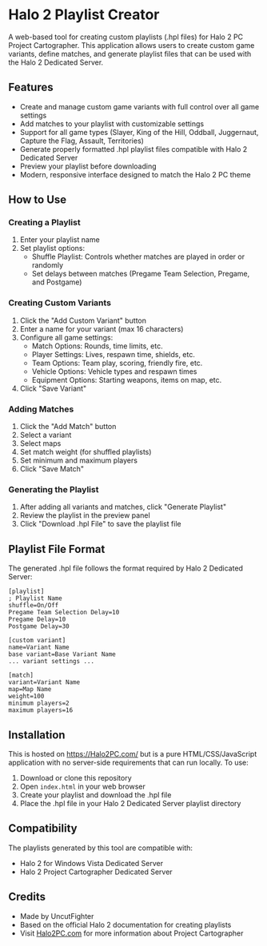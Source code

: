 # Halo 2 Playlist Creator

A web-based tool for creating custom playlists (.hpl files) for Halo 2 PC Project Cartographer. This application allows users to create custom game variants, define matches, and generate playlist files that can be used with the Halo 2 Dedicated Server.

## Features

- Create and manage custom game variants with full control over all game settings
- Add matches to your playlist with customizable settings
- Support for all game types (Slayer, King of the Hill, Oddball, Juggernaut, Capture the Flag, Assault, Territories)
- Generate properly formatted .hpl playlist files compatible with Halo 2 Dedicated Server
- Preview your playlist before downloading
- Modern, responsive interface designed to match the Halo 2 PC theme

## How to Use

### Creating a Playlist

1. Enter your playlist name
2. Set playlist options:
   - Shuffle Playlist: Controls whether matches are played in order or randomly
   - Set delays between matches (Pregame Team Selection, Pregame, and Postgame)

### Creating Custom Variants

1. Click the "Add Custom Variant" button
2. Enter a name for your variant (max 16 characters)
3. Configure all game settings:
   - Match Options: Rounds, time limits, etc.
   - Player Settings: Lives, respawn time, shields, etc.
   - Team Options: Team play, scoring, friendly fire, etc.
   - Vehicle Options: Vehicle types and respawn times
   - Equipment Options: Starting weapons, items on map, etc.
4. Click "Save Variant"

### Adding Matches

1. Click the "Add Match" button
2. Select a variant
3. Select maps
4. Set match weight (for shuffled playlists)
5. Set minimum and maximum players
6. Click "Save Match"

### Generating the Playlist

1. After adding all variants and matches, click "Generate Playlist"
2. Review the playlist in the preview panel
3. Click "Download .hpl File" to save the playlist file

## Playlist File Format

The generated .hpl file follows the format required by Halo 2 Dedicated Server:

```
[playlist]
; Playlist Name
shuffle=On/Off
Pregame Team Selection Delay=10
Pregame Delay=10
Postgame Delay=30

[custom variant]
name=Variant Name
base variant=Base Variant Name
... variant settings ...

[match]
variant=Variant Name
map=Map Name
weight=100
minimum players=2
maximum players=16
```

## Installation

This is hosted on https://Halo2PC.com/ but is a pure HTML/CSS/JavaScript application with no server-side requirements that can run locally. To use:

1. Download or clone this repository
2. Open `index.html` in your web browser
3. Create your playlist and download the .hpl file
4. Place the .hpl file in your Halo 2 Dedicated Server playlist directory

## Compatibility

The playlists generated by this tool are compatible with:
- Halo 2 for Windows Vista Dedicated Server
- Halo 2 Project Cartographer Dedicated Server

## Credits

- Made by UncutFighter
- Based on the official Halo 2 documentation for creating playlists
- Visit [Halo2PC.com](https://www.halo2pc.com) for more information about Project Cartographer
